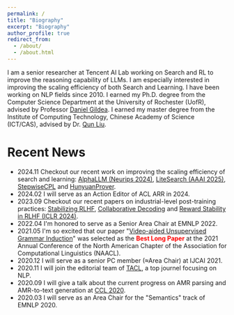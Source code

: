 ```yaml
---
permalink: /
title: "Biography"
excerpt: "Biography"
author_profile: true
redirect_from: 
  - /about/
  - /about.html
---
```


I am a senior researcher at Tencent AI Lab working on Search and RL to improve the reasoning capability of LLMs. I am especially interested in improving the scaling efficiency of both Search and Learning. I have been working on NLP fields since 2010. I earned my Ph.D. degree from the Computer Science Department at the University of Rochester (UofR), advised by Professor [Daniel Gildea](https://scholar.google.com/citations?user=AAJjmoIAAAAJ&hl=en). I earned my master degree from the Institute of Computing Technology, Chinese Academy of Science (ICT/CAS), advised by Dr. [Qun Liu](https://scholar.google.com.sg/citations?user=2HhiGzcAAAAJ&hl=en).

Recent News
======

* 2024.11  Checkout our recent work on improving the scaling efficiency of search and learning: [AlphaLLM (Neurips 2024)](https://arxiv.org/pdf/2404.12253), [LiteSearch (AAAI 2025)](https://arxiv.org/pdf/2407.00320), [StepwiseCPL](https://arxiv.org/pdf/2410.06508) and [HunyuanProver](https://arxiv.org/abs/2412.20735).
* 2024.02  I will serve as an Action Editor of ACL ARR in 2024.
* 2023.09  Checkout our recent papers on industrial-level post-training practices: [Stabilizing RLHF](https://arxiv.org/pdf/2309.10202), [Collaborative Decoding](https://arxiv.org/pdf/2402.17982) and [Reward Stability in RLHF (ICLR 2024)](https://arxiv.org/pdf/2309.16155).
* 2022.04  I'm honored to serve as a Senior Area Chair at EMNLP 2022.
* 2021.05  I'm so excited that our paper "[Video-aided Unsupervised Grammar Induction](https://arxiv.org/abs/2104.04369)" was selected as the <span style="color:red"><b>Best Long Paper</b></span> at the 2021 Annual Conference of the North American Chapter of the Association for Computational Linguistics (NAACL).
* 2020.12  I will serve as a senior PC member (≈Area Chair) at IJCAI 2021.
* 2020.11  I will join the editorial team of [TACL](https://transacl.org/index.php/tacl/about/editorialTeam), a top journel focusing on NLP.
* 2020.09  I will give a talk about the current progress on AMR parsing and AMR-to-text generation at [CCL 2020](http://cips-cl.org/static/CCL2020/frontier.html).
* 2020.03  I will serve as an Area Chair for the "Semantics" track of EMNLP 2020.
